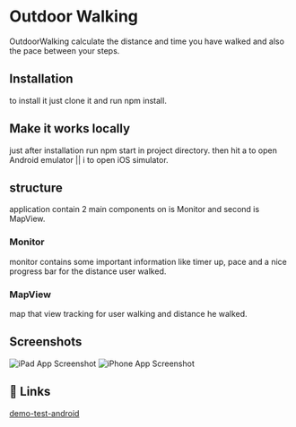 
# Outdoor Walking

OutdoorWalking calculate the distance and time you have walked and also the pace between your steps.

## Installation
to install it just clone it and run npm install.

## Make it works locally
just after installation run npm start in project directory.
then hit a to open Android emulator || i to open iOS simulator.

## structure
application contain 2 main components on is Monitor and second is MapView.

### Monitor 
monitor contains some important information like timer up, pace and a nice progress bar for the distance user walked.

### MapView
map that view tracking for user walking and distance he walked.
## Screenshots

![iPad App Screenshot](https://lh3.googleusercontent.com/fife/AAWUweW2M0_Au61VNBDg0l-VR-AP7u1EW3pbMQAKueQ0lVkHCz-viNPY4mRIIV_BMM7kwvYTb4fX25BTD_Qp9l2x07a2twYLxG7PLS4EEAn0Pp4hpmPcH0Ck2_v-HDHUPlfEf89vEFG2CA-4-OhyFEcJGNN92OMfETld0Wyh4YYB9_x1URnN4QLHyEtaq4QlcEfIR4pOv9fezP5t3dvOMfgrCKyF2ZXtpCJIB18PxQf2qOqkDk-lkzSENATPCvZyv8N3tuR6UCjHvgJcjtk5AhqcEV6g2lyONEQYQ4HZzPlPY4N1eb8Fj_a1LBrqCZnrzzcZiIU7klEw7yhhqYkG6bTue5-84y-hN3Dpru4apbh6_DMGTyTLmUSwxXLhSx7l2n-HbyfeHWbd9bO5vdCdkgGsGozbMCRsDPsgWOm0m1YN29tLZaMkSi26TJ6gnz5BEspR0UUq_BMuPuf49rp-QTp6ldPpn38G-qFiosiLKZ6uILUV8s43rSU-SkA4RyCUC6JrCHT_stqzD4-3QlQHdNYYuRMIqjQr7Jm2t62MoREWACxnz7MycMlinTCsI2P-6MiXN0kQ-GXYeJaYGUCkjCPaj0WnKcl2wrS0YhzVjrUzYELM1MEHvstXIn7afiPMGiaMRs5nJSfYgWYrBzcMGsB0fY79YfJu7RDD4XZ1SVyB82ZHl6SKbAb3veiksGvchcpVb9kQ62WYvp32xTML6ZOUJlsazFYxFRxNOQ=w3600-h1898-ft)
![iPhone App Screenshot](https://lh3.googleusercontent.com/fife/AAWUweUcleqc_WENJti_8G5J9Km5f0xPsnrvq5gDWS93sAjmoQNQrSKy_6v4QcCcdXOyJRZPnFaIx6oudr7BfTnneqydsbr0LblmIwZ4O_tsWN8XYS4EMbyr76vzKZLga2PhftJ9b4-LpnMWKW5OBKggWV8D9jkPVRosV65hB8TjjvKjGbchbZSNvNa4W7XwkE_RT9D1El74-FMIlB8yyG-_FgpbFFrZ8D_baLuNeEhdiX2vWcE_TJOjyTm0uP3HCZq8C_Q0wQ-qEvhEztRDS94YEb020I-ozGkUtWMfHmy9PwRJlWiHQjwZ38FjloIEHntZ_O7mOG9qoGAwvLQB6e83p9XmzvkIh8czUUi1ekHgHvoWfpCCeIcjuWd8Dute09zTx828o-YF7mKSy4Mb0p0nJU9BtUpty4kNgQX0FqZULtQAnOaW7rbR5x0gyGszPjTTQxHnmhcfBbRU8N0FQ615kTOnVYRsWZyptrsZvpNsZp8WjwFlPTV80I2M6DjSwRoUz8XnHj8Jt1kBS-PKqEEgVRH5j97P1uGbAPWXbmD8p_CqhW6lEQvdwOP45yxxDv7GLBlvdVt0YJm4QNVMQ92s0buRD_co07O4-1ciZyWltID2mP_JCY89Xw4gM7FvplVHnSjlgYwOFZ3_4jyQ7MjBPa-_lHy8IR-u9HcGRVonwT3yF1Ag9WxBx4fy5ia_1B7BJr4EfyT_040YeqcvWalowBYpvzn6dFXKtA=w2290-h1898-ft)


## 🔗 Links
[demo-test-android](https://drive.google.com/file/d/1qdIQtUqSVulWcRGqrCcg77-d7v4Emlk1/view?usp=sharing)